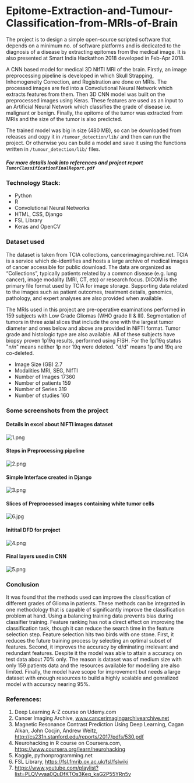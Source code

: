 # Epitome-Extraction-and-Tumour-Classification-from-MRIs-of-Brain 
The project is to design a simple open-source scripted software that depends on a minimum no. of software platforms and is dedicated to the diagnosis of a disease by extracting epitomes from the medical image. It is also presented at Smart India Hackathon 2018 developed in Feb-Apr 2018.

A CNN based model for medical 3D NIfTI MRI of the brain. Firstly, an image preprocessing pipeline is developed in which Skull Strapping, Inhomogeneity Correction, and Registration are done on MRIs. The processed images are fed into a Convolutional Neural Network which extracts features from them. Then 3D CNN model was built on the preprocessed images using Keras. These features are used as an input to an Artificial Neural Network which classifies the grade of disease i.e. malignant or benign. Finally, the epitome of the tumor was extracted from MRIs and the size of the tumor is also predicted. 

The trained model was big in size (480 MB), so can be downloaded from releases and copy it in `/tumour_detection/lib/` and then can run the project.
Or otherwise you can build a model and save it using the functions written in `/tumour_detection/lib/` files.
##### For more details look into references and project report `TumorClassificationFinalReport.pdf`
### Technology Stack:
* Python
* R
* Convolutional Neural Networks
* HTML, CSS, Django
* FSL Library
* Keras and OpenCV

### Dataset used 
The dataset is taken from TCIA collections, cancerimagingarchive.net. TCIA is a service which
de-identifies and hosts a large archive of medical images of cancer accessible for public
download. The data are organized as “Collections”, typically patients related by a common
disease (e.g. lung cancer), image modality (MRI, CT, etc) or research focus. DICOM is the
primary file format used by TCIA for image storage. Supporting data related to the images such
as patient outcomes, treatment details, genomics, pathology, and expert analyses are also
provided when available.

The MRIs used in this project are pre-operative examinations performed in 159 subjects with
Low Grade Gliomas (WHO grade II & III). Segmentation of tumors in three axial slices that
include the one with the largest tumor diameter and ones below and above are provided in
NiFTI format. Tumor grade and histologic type are also available. All of these subjects have
biopsy proven 1p19q results, performed using FISH. For the 1p/19q status "n/n" means neither
1p nor 19q were deleted. "d/d" means 1p and 19q are co-deleted. 

* Image Size (GB) 2.7
* Modalities MRI, SEG, NIfTI
* Number of Images 17360
* Number of patients 159
* Number of Series 319
* Number of studies 160


### Some screenshots from the project 
#### Details in excel about NIFTI images dataset
![1.png](./images/1.png)
#### Steps in Preprocessing pipeline
![2.png](./images/2.png)
#### Simple Interface created in Django
![3.png](./images/3.png)
#### Slices of Preprocessed images containing white tumor cells
![6.jpg](./images/6.jpg)
#### Initital DFD for project
![4.png](./images/4.png)
#### Final layers used in CNN
![5.png](./images/5.PNG)

### Conclusion
It was found that the methods used can improve the classification of different grades of Glioma in patients. These methods can be integrated in one methodology that is capable of significantly improve the classification problem at hand. Using a balancing training data prevents bias during classifier training. Feature ranking has not a direct effect on improving the classification task, though it can reduce the search time in the feature selection step. Feature selection hits two birds with one stone. First, it reduces the future training process by selecting an optimal subset of features. Second, it improves the accuracy by eliminating irrelevant and redundant features. Despite it the model was able to attain a accuracy on test data about 70% only. The reason is dataset was of medium size with only 159 patients data and the resources available for modelling are also limited. Finally, the model have scope for improvement but needs a large dataset with enough resources to build a highly scalable and genralized model with accuracy nearing 95%. 

### References:
1. Deep Learning A-Z course on Udemy.com
2. Cancer Imaging Archive, www.cancerimagingarchivearchive.net
3. Magnetic Resonance Contrast Prediction Using Deep Learning, Cagan Alkan, John Cocjin, Andrew Weitz, http://cs231n.stanford.edu/reports/2017/pdfs/530.pdf
4. Neurohacking in R course on Coursera.com, https://www.coursera.org/learn/neurohacking
5. Kaggle, pythonprogramming.net 
6. FSL Library, https://fsl.fmrib.ox.ac.uk/fsl/fslwiki
7. https://www.youtube.com/playlist?list=PLQVvvaa0QuDfKTOs3Keq_kaG2P55YRn5v
